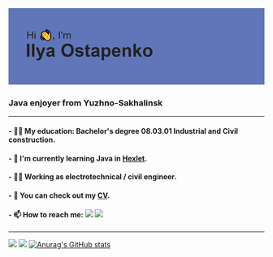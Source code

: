 ![alt text](https://github.com/6londo9/6londo9/blob/main/header.png?raw=true) 
### Java enjoyer from Yuzhno-Sakhalinsk</h4>
___
#### - 👨‍🎓 My education: Bachelor's degree 08.03.01 Industrial and Civil construction.
#### - 🧠 I'm currently learning Java in [Hexlet](hexlet.io).
#### - 👷‍♂️ Working as electrotechnical / civil engineer.
#### - 📝 You can check out my [CV](https://cv.hexlet.io/resumes/1466).
#### - 📫 How to reach me: [![](https://img.shields.io/badge/Gmail-D14836?style=for-the-badge&logo=gmail&logoColor=white)](mailto:6londo9@gmail.com) [![](https://img.shields.io/badge/Telegram-2CA5E0?style=for-the-badge&logo=telegram&logoColor=white)](https://t.me/blondog)
___
![](https://github-profile-summary-cards.vercel.app/api/cards/most-commit-language?username=6londo9&theme=tokyonight)
![](https://github-profile-summary-cards.vercel.app/api/cards/repos-per-language?username=6londo9&theme=tokyonight)
[![Anurag's GitHub stats](https://github-readme-stats.vercel.app/api?username=6londo9&theme=tokyonight)](https://github.com/anuraghazra/github-readme-stats)